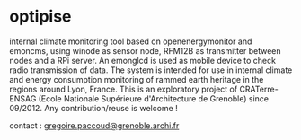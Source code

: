 optipise
========

internal climate monitoring tool based on openenergymonitor and emoncms, using winode as sensor node, RFM12B as transmitter between nodes and a RPi server. An emonglcd is used as mobile device to check radio transmission of data. 
The system is intended for use in internal climate and energy consumption monitoring of rammed earth heritage in the regions around Lyon, France. 
This is an exploratory project of CRATerre-ENSAG (Ecole Nationale Supérieure d'Architecture de Grenoble) since 09/2012. 
Any contribution/reuse is welcome !



contact : gregoire.paccoud@grenoble.archi.fr
